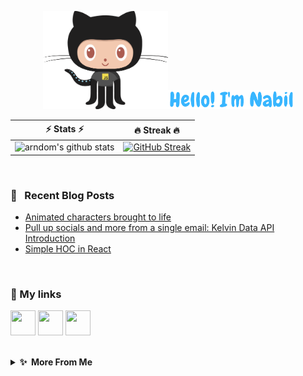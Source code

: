 <p align="center">
<img src= "./my-octo-lang.png" width="200px" /><img src= "./hello.png" width="200px"/>
</p>


| ⚡ Stats ⚡ | 🔥 Streak 🔥 |
| :-: | :-: |
| ![arndom's github stats](https://github-readme-stats.vercel.app/api?username=arndom&show_icons=true&count_private=true&hide_border=true&title_color=70a5fd&icon_color=bf91f3&text_color=38bdae&bg_color=0d1117) | [![GitHub Streak](http://github-readme-streak-stats.herokuapp.com?user=arndom&theme=tokyonight_duo&hide_border=true&background=0D1117)](https://git.io/streak-stats) |

<br/>

### 📕 &nbsp; Recent Blog Posts

<!-- BLOG-POST-LIST:START -->

- [Animated characters brought to life](https://arndom.hashnode.dev/animated-characters-brought-to-life)
- [Pull up socials and more from a single email: Kelvin Data API Introduction](https://arndom.hashnode.dev/pull-up-socials-and-more-from-a-single-email-kelvin-data-api-introduction)
- [Simple HOC in React](https://arndom.hashnode.dev/simple-hoc-in-react)

<!-- BLOG-POST-LIST:END -->

<br/>

### 🔗&nbsp;My links

<p align="left">
<a href="https://dev.to/arndom" target="blank"><img src="https://img.icons8.com/windows/512/000000/dev.png" height="40" width="40"/></a>
<a href="https://www.linkedin.com/in/nabil-alamin/" target="blank"><img src="https://img.icons8.com/external-justicon-flat-justicon/64/000000/external-linkedin-social-media-justicon-flat-justicon.png" height="40" width="40"/></a>
<a href="https://arndom.hashnode.dev/" target="blank"><img src="https://img.icons8.com/color/480/000000/hashnode.png" height="40" width="40"/></a>
</p>

<br/>


<details>
  <summary><b>✨  More From Me</b></summary>

### 💻 &nbsp; Ongoing Side Projects

- [NFTinder](https://women.artwork.rocks/)
- [Real Characters (P.O.C)](https://animatd.netlify.app/)

<br/>

### ⚒ &nbsp;Bored Builds

- [Password Generator](https://generat8password.netlify.app/)
- [MakerFlow](https://maker-flow.web.app/)

</details>
